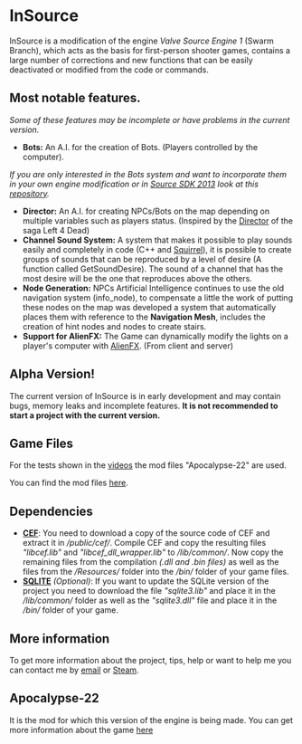 

InSource
====================

InSource is a modification of the engine *Valve Source Engine 1* (Swarm Branch), which acts as the basis for first-person shooter games, contains a large number of corrections and new functions that can be easily deactivated or modified from the code or commands.

Most notable features.
------------------

*Some of these features may be incomplete or have problems in the current version.*

- **Bots:** 
An A.I. for the creation of Bots. (Players controlled by the computer).

*If you are only interested in the Bots system and want to incorporate them in your own engine modification or in [Source SDK 2013](https://developer.valvesoftware.com/wiki/Source_SDK_2013) look at this [repository](https://github.com/WootsMX/sourcebots).*
- **Director:** 
An A.I. for creating NPCs/Bots on the map depending on multiple variables such as players status. (Inspired by the [Director](https://youtu.be/WbHMxo11HcU) of the saga Left 4 Dead)
- **Channel Sound System:** 
A system that makes it possible to play sounds easily and completely in code (C++ and [Squirrel](http://squirrel-lang.org/)), it is possible to create groups of sounds that can be reproduced by a level of desire (A function called GetSoundDesire). The sound of a channel that has the most desire will be the one that reproduces above the others.
- **Node Generation:** 
NPCs Artificial Intelligence continues to use the old navigation system (info_node), to compensate a little the work of putting these nodes on the map was developed a system that automatically places them with reference to the **Navigation Mesh**, includes the creation of hint nodes and nodes to create stairs.
- **Support for AlienFX:** 
The Game can dynamically modify the lights on a player's computer with [AlienFX](https://youtu.be/N4cr_jH_yus). (From client and server)

Alpha Version!
------------------

The current version of InSource is in early development and may contain bugs, memory leaks and incomplete features. **It is not recommended to start a project with the current version.**

Game Files
--------------

For the tests shown in the [videos](https://www.youtube.com/playlist?list=PLOUVJcNedgYFn3BOrz6aRPYpKkpLzQcbV) the mod files "Apocalypse-22" are used.

You can find the mod files [here](https://github.com/WootsMX/insource-games).

Dependencies
--------------

- **[CEF](https://bitbucket.org/chromiumembedded/cef)**: You need to download a copy of the source code of CEF and extract it in */public/cef/*. Compile CEF and copy the resulting files *"libcef.lib"* and *"libcef_dll_wrapper.lib"* to */lib/common/*. Now copy the remaining files from the compilation *(.dll and .bin files)* as well as the files from the */Resources/* folder into the */bin/* folder of your game files.
- **[SQLITE](http://sqlite.org/download.html)** *(Optional)*: If you want to update the SQLite version of the project you need to download the file *"sqlite3.lib"* and place it in the */lib/common/* folder as well as the *"sqlite3.dll"* file and place it in the */bin/* folder of your game.

More information
-----------------------

To get more information about the project, tips, help or want to help me you can contact me by [email](mailto:ivan-bravo@woots.xyz) or [Steam](http://steamcommunity.com/profiles/76561198040059089).

Apocalypse-22
-----------------------

It is the mod for which this version of the engine is being made. You can get more information about the game [here](http://www.moddb.com/mods/apocalypse-22)